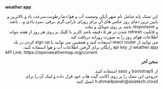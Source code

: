 **weather app**
<div dir="rtl">
اين تسک بايد شامل نام شهر،آيكن وضعيت آب و هوا،دما،رطوبت،سرعت باد و بالاترين و پايين ترين دماى روز عكس هاى آن براى روزاى بارانى،گرم ،برفى ،سرد،بادي و... باشد.
<div dir="rtl">
و responsive باشد بر روى موبايل و تبلت 
<div dir="rtl">
و قابليت refresh شدن در هر ۵ دقیقه باشد
کاربر با کلیک بر روی هر روز از هفته بتواند اطلاعات هوای روز را به صورت روزانه دریافت کند
<div dir="rtl">
می توانید از react router استفاده کنید و همچنین می توانید با sign up کردن در يك weather app از api key رایگان برای گرفتن اطلاعات آب و هوا استفاده کنید.

<div dir="ltr">
API Link: https://openweathermap.org/current
  
  <div dir="rtl">
    
**سخن آخر**

<div dir="rtl">
از bootstrap5 و sass استفاده کنید.


<div dir="rtl">
خروجی این تسک را بر روی اکانت گیت هاب خود قرار داده و لینک آن را برای 
h.ahmadpanah@asiatech.cloud
ایمیل کنید
